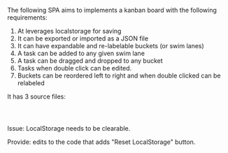 The following SPA aims to implements a kanban board with the following requirements:
1. At leverages localstorage for saving
2. It can be exported or imported as a JSON file
3. It can have expandable and re-labelable buckets (or swim lanes)
4. A task can be added to any given swim lane
5. A task can be dragged and dropped to any bucket
6. Tasks when double click can be edited.
7. Buckets can be reordered left to right and when double clicked can be relabeled

It has 3 source files:
```html
``` 

```css
```

```javascript
```

Issue: LocalStorage needs to be clearable.

Provide: edits to the code that adds "Reset LocalStorage" button.